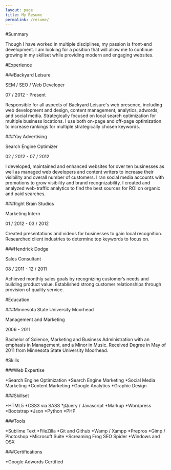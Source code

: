 ```yaml
---
layout: page
title: My Resume
permalink: /resume/
---
```


#Summary

Though I have worked in multiple disciplines, my passion is front-end development. I am looking for a position that will allow me to continue growing in my skillset while providing modern and engaging websites.

#Experience

###Backyard Leisure

SEM / SEO / Web Developer

07 / 2012 - Present

Responsible for all aspects of Backyard Leisure's web presence, including web development and design, content management, analytics, adwords, and social media. Strategically focused on local search optimization for multiple business locations. I use both on-page and off-page optimization to increase rankings for multiple strategically chosen keywords.

###Yay Advertising

Search Engine Optimizer

02 / 2012 - 07 / 2012

I developed, maintained and enhanced websites for over ten businesses as well as managed web developers and content writers to increase their visibility and overall number of customers. I ran social media accounts with promotions to grow visibility and brand recognizability. I created and analyzed web-traffic analytics to find the best sources for ROI on organic and paid searches.

###Right Brain Studios

Marketing Intern

01 / 2012 - 03 / 2012

Created presentations and videos for businesses to gain local recognition. Researched client industries to determine top keywords to focus on.

###Hendrick Dodge

Sales Consultant

08 / 2011 - 12 / 2011

Achieved monthly sales goals by recognizing customer’s needs and building product value. Established strong customer relationships through provision of quality service.

#Education

###Minnesota State University Moorhead

Management and Marketing

2006 - 2011

Bachelor of Science, Marketing and Business Administration with an emphasis in Management, and a Minor in Music. Received Degree in May of 2011 from Minnesota State University Moorhead.

#Skills

###Web Expertise

*Search Engine Optimization
*Search Engine Marketing
*Social Media Marketing
*Content Marketing
*Google Analytics
*Graphic Design

###Skillset

*HTML5
*CSS3 via SASS
*jQuery / Javascript
*Markup
*Wordpress
*Bootstrap
*Json
*Python
*PHP

###Tools

*Sublime Text
*FileZilla
*Git and Github
*Wamp / Xampp
*Prepros
*Gimp / Photoshop
*Microsoft Suite
*Screaming Frog SEO Spider
*Windows and OSX

###Certifications

*Google Adwords Certified